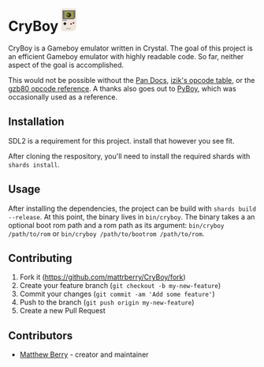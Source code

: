 # CryBoy ![CryBoy Graphic](README/gameboy.png)

CryBoy is a Gameboy emulator written in Crystal. The goal of this project is an efficient Gameboy emulator with highly readable code. So far, neither aspect of the goal is accomplished.

This would not be possible without the [Pan Docs](https://gbdev.io/pandocs), [izik's opcode table](https://izik1.github.io/gbops), or the [gzb80 opcode reference](https://rednex.github.io/rgbds/gbz80.7.html). A thanks also goes out to [PyBoy](https://github.com/Baekalfen/PyBoy), which was occasionally used as a reference.

## Installation

SDL2 is a requirement for this project. install that however you see fit.

After cloning the respository, you'll need to install the required shards with `shards install`.

## Usage

After installing the dependencies, the project can be build with `shards build --release`. At this point, the binary lives in `bin/cryboy`. The binary takes a an optional boot rom path and a rom path as its argument: `bin/cryboy /path/to/rom` or `bin/cryboy /path/to/bootrom /path/to/rom`.

## Contributing

1. Fork it (<https://github.com/mattrberry/CryBoy/fork>)
2. Create your feature branch (`git checkout -b my-new-feature`)
3. Commit your changes (`git commit -am 'Add some feature'`)
4. Push to the branch (`git push origin my-new-feature`)
5. Create a new Pull Request

## Contributors

- [Matthew Berry](https://github.com/mattrberry) - creator and maintainer
